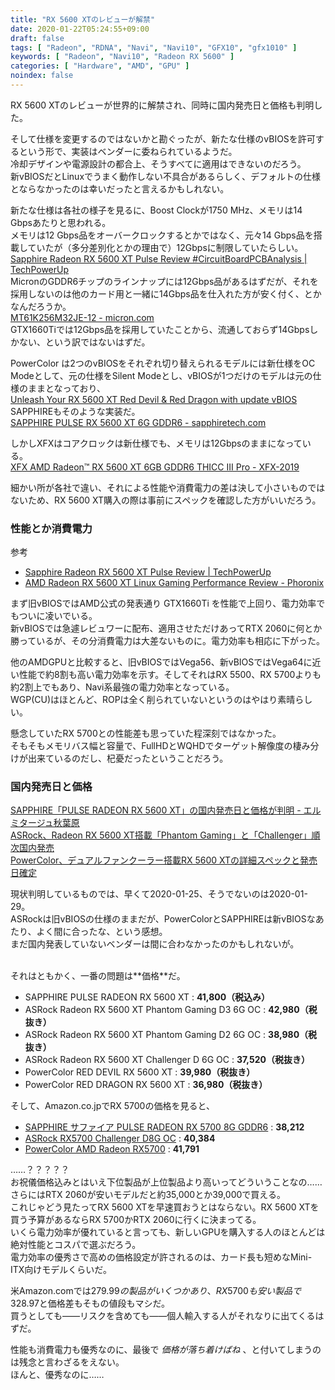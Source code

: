 ```yaml
---
title: "RX 5600 XTのレビューが解禁"
date: 2020-01-22T05:24:55+09:00
draft: false
tags: [ "Radeon", "RDNA", "Navi", "Navi10", "GFX10", "gfx1010" ]
keywords: [ "Radeon", "Navi10", "Radeon RX 5600" ]
categories: [ "Hardware", "AMD", "GPU" ]
noindex: false
---
```


RX 5600 XTのレビューが世界的に解禁され、同時に国内発売日と価格も判明した。  

そして仕様を変更するのではないかと勘ぐったが、新たな仕様のvBIOSを許可するという形で、実装はベンダーに委ねられているようだ。  
冷却デザインや電源設計の都合上、そうすべてに適用はできないのだろう。  
新vBIOSだとLinuxでうまく動作しない不具合があるらしく、デフォルトの仕様とならなかったのは幸いだったと言えるかもしれない。  

新たな仕様は各社の様子を見るに、Boost Clockが1750 MHz、メモリは14 Gbpsあたりと思われる。  
メモリは12 Gbps品をオーバークロックするとかではなく、元々14 Gbps品を搭載していたが（多分差別化とかの理由で）12Gbpsに制限していたらしい。  
[Sapphire Radeon RX 5600 XT Pulse Review #CircuitBoardPCBAnalysis | TechPowerUp](https://www.techpowerup.com/review/sapphire-radeon-rx-5600-xt-pulse/3.html#CircuitBoardPCBAnalysis)  
MicronのGDDR6チップのラインナップには12Gbps品があるはずだが、それを採用しないのは他のカード用と一緒に14Gbps品を仕入れた方が安く付く、とかなんだろうか。  
[MT61K256M32JE-12 - micron.com](https://www.micron.com/products/graphics-memory/gddr6/part-catalog/mt61k256m32je-12)  
GTX1660Tiでは12Gbps品を採用していたことから、流通しておらず14Gbpsしかない、という訳ではないはずだ。  

PowerColor は2つのvBIOSをそれぞれ切り替えられるモデルには新仕様をOC Modeとして、元の仕様をSilent Modeとし、vBIOSが1つだけのモデルは元の仕様のままとなっており、  
[Unleash Your RX 5600 XT Red Devil & Red Dragon with update vBIOS](https://www.powercolor.com/new?id=1579588862)  
SAPPHIREもそのような実装だ。  
[SAPPHIRE PULSE RX 5600 XT 6G GDDR6 - sapphiretech.com](https://www.sapphiretech.com/en/consumer/pulse-radeon-rx-5600-xt-6g-gddr6#Download)

しかしXFXはコアクロックは新仕様でも、メモリは12Gbpsのままになっている。  
[XFX AMD Radeon™ RX 5600 XT 6GB GDDR6 THICC III Pro - XFX-2019](https://www.xfxforce.com/gpus/xfx-amd-radeon-tm-rx-5600-xt-6gb-gddr6-thicc-iii-pro)  

細かい所が各社で違い、それによる性能や消費電力の差は決して小さいものではないため、RX 5600 XT購入の際は事前にスペックを確認した方がいいだろう。  

### 性能とか消費電力
<span class="reference">参考</span>

 * [Sapphire Radeon RX 5600 XT Pulse Review | TechPowerUp](https://www.techpowerup.com/review/sapphire-radeon-rx-5600-xt-pulse/)
 * [AMD Radeon RX 5600 XT Linux Gaming Performance Review - Phoronix](https://www.phoronix.com/scan.php?page=article&item=linux-rx5600xt-amd&num=1)

まず旧vBIOSではAMD公式の発表通り GTX1660Ti を性能で上回り、電力効率でもついに凌いでいる。  
新vBIOSでは急遽レビュワーに配布、適用させただけあってRTX 2060に何とか勝っているが、その分消費電力は大差ないものに。電力効率も相応に下がった。  

他のAMDGPUと比較すると、旧vBIOSではVega56、新vBIOSではVega64に近い性能で約8割も高い電力効率を示す。そしてそれはRX 5500、RX 5700よりも約2割上でもあり、Navi系最強の電力効率となっている。  
WGP(CU)はほとんど、ROPは全く削られていないというのはやはり素晴らしい。  

懸念していたRX 5700との性能差も思っていた程深刻ではなかった。  
そもそもメモリバス幅と容量で、FullHDとWQHDでターゲット解像度の棲み分けが出来ているのだし、杞憂だったということだろう。  

### 国内発売日と価格
[SAPPHIRE「PULSE RADEON RX 5600 XT」の国内発売日と価格が判明 - エルミタージュ秋葉原](http://www.gdm.or.jp/pressrelease/2020/0121/335794)  
[ASRock、Radeon RX 5600 XT搭載「Phantom Gaming」と「Challenger」順次国内発売](http://www.gdm.or.jp/pressrelease/2020/0121/335795)  
[PowerColor、デュアルファンクーラー搭載RX 5600 XTの詳細スペックと発売日確定](http://www.gdm.or.jp/pressrelease/2020/0121/335787)  

現状判明しているものでは、早くて2020-01-25、そうでないのは2020-01-29。  
ASRockは旧vBIOSの仕様のままだが、PowerColorとSAPPHIREは新vBIOSなあたり、よく間に合ったな、という感想。  
まだ国内発表していないベンダーは間に合わなかったのかもしれないが。  

<br>
それはともかく、一番の問題は**価格**だ。  

 * SAPPHIRE PULSE RADEON RX 5600 XT : **<span class="yen">41,800（税込み）</span>**
 * ASRock Radeon RX 5600 XT Phantom Gaming D3 6G OC : **<span class="yen">42,980（税抜き）</span>**
 * ASRock Radeon RX 5600 XT Phantom Gaming D2 6G OC : **<span class="yen">38,980（税抜き）</span>**
 * ASRock Radeon RX 5600 XT Challenger D 6G OC : **<span class="yen">37,520（税抜き）</span>**
 * PowerColor RED DEVIL RX 5600 XT : **<span class="yen">39,980（税抜き）</span>**
 * PowerColor RED DRAGON RX 5600 XT : **<span class="yen">36,980（税抜き）</span>**

そして、Amazon.co.jpでRX 5700の価格を見ると、  

 * [SAPPHIRE サファイア PULSE RADEON RX 5700 8G GDDR6](https://www.amazon.co.jp/dp/B07WK7ZNSY/) :  **<span class="yen">38,212</span>**
 * [ASRock RX5700 Challenger D8G OC](https://www.amazon.co.jp/dp/B07X8TRWQY/) : **<span class="yen">40,384</span>**
 * [PowerColor AMD Radeon RX5700](https://www.amazon.co.jp/dp/B07WY3TJW3/) : **<span class="yen">41,791</span>**

……？？？？？  
お祝儀価格込みとはいえ下位製品が上位製品より高いってどういうことなの……  
さらにはRTX 2060が安いモデルだと約<span class="yen">35,000</span>とか<span class="yen">39,000</span>で買える。  
これじゃどう見たってRX 5600 XTを早速買おうとはならない。RX 5600 XTを買う予算があるならRX 5700かRTX 2060に行くに決まってる。  
いくら電力効率が優れていると言っても、新しいGPUを購入する人のほとんどは絶対性能とコスパで選ぶだろう。  
電力効率の優秀さで高めの価格設定が許されるのは、カード長も短めなMini-ITX向けモデルくらいだ。  

米Amazon.comでは$279.99の製品がいくつかあり、RX 5700も安い製品で$328.97と価格差もそもの値段もマシだ。  
<span class="hide">買うとしても――リスクを含めても――個人輸入する人がそれなりに出てくるはずだ。</span>  

性能も消費電力も優秀なのに、最後で *価格が落ち着けばね* 、と付いてしまうのは残念と言わざるをえない。  
ほんと、優秀なのに……
